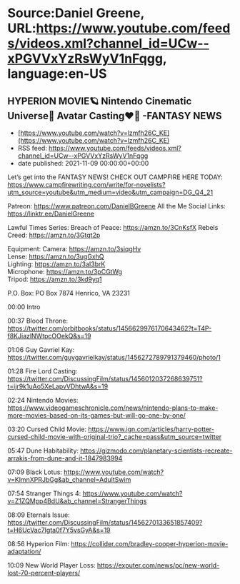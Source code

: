 # Source:Daniel Greene, URL:https://www.youtube.com/feeds/videos.xml?channel_id=UCw--xPGVVxYzRsWyV1nFqgg, language:en-US

## HYPERION MOVIE🪐 Nintendo Cinematic Universe🍿 Avatar Casting❤️‍🔥 -FANTASY NEWS
 - [https://www.youtube.com/watch?v=lzmfh26C_KE](https://www.youtube.com/watch?v=lzmfh26C_KE)
 - RSS feed: https://www.youtube.com/feeds/videos.xml?channel_id=UCw--xPGVVxYzRsWyV1nFqgg
 - date published: 2021-11-09 00:00:00+00:00

Let’s get into the FANTASY NEWS!
CHECK OUT CAMPFIRE HERE TODAY: https://www.campfirewriting.com/write/for-novelists?utm_source=youtube&utm_medium=video&utm_campaign=DG_Q4_21 

Patreon: https://www.patreon.com/DanielBGreene 
All the Me Social Links: https://linktr.ee/DanielGreene

Lawful Times Series: 
Breach of Peace: https://amzn.to/3CnKsfX
Rebels Creed: https://amzn.to/3Gtqt2p

Equipment: 
Camera: https://amzn.to/3siqgHv  
Lense: https://amzn.to/3ugGxhQ  
Lighting: https://amzn.to/3aI3brK  
Microphone: https://amzn.to/3pCGtWg  
Tripod: https://amzn.to/3kd9yq1  

P.O. Box: PO Box 7874 Henrico, VA 23231

00:00 Intro

00:37 Blood Throne: https://twitter.com/orbitbooks/status/1456629976170643462?t=T4P-f8KJiazlNWtpcOOekQ&s=19 

01:06 Guy Gavriel Kay: https://twitter.com/guygavrielkay/status/1456272789791379460/photo/1 

01:28 Fire Lord Casting: https://twitter.com/DiscussingFilm/status/1456012037268639751?t=ijr9k1uAo5XeLapvVDhtwA&s=19 

02:24 Nintendo Movies: https://www.videogameschronicle.com/news/nintendo-plans-to-make-more-movies-based-on-its-games-but-will-go-one-by-one/ 

03:20 Cursed Child Movie: https://www.ign.com/articles/harry-potter-cursed-child-movie-with-original-trio?_cache=pass&utm_source=twitter 

05:47 Dune Habitability: https://gizmodo.com/planetary-scientists-recreate-arrakis-from-dune-and-it-1847983994 

07:09 Black Lotus: https://www.youtube.com/watch?v=KlmnXPRJbGg&ab_channel=AdultSwim 

07:54 Stranger Things 4: https://www.youtube.com/watch?v=Z1ZQMpp4BdU&ab_channel=StrangerThings 

08:09 Eternals Issue: https://twitter.com/DiscussingFilm/status/1456270133651857409?t=H6UcVac7Igta0f7Y5vsGyA&s=19 

08:56 Hyperion Film: https://collider.com/bradley-cooper-hyperion-movie-adaptation/ 

10:09 New World Player Loss: https://exputer.com/news/pc/new-world-lost-70-percent-players/

